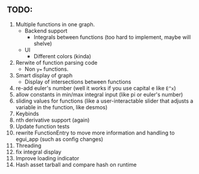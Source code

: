 ## TODO:
1. Multiple functions in one graph.
	- Backend support
		- Integrals between functions (too hard to implement, maybe will shelve)
	- UI
		- Different colors (kinda)
2. Rerwite of function parsing code
	- Non `y=` functions.
3. Smart display of graph
	- Display of intersections between functions
4. re-add euler's number (well it works if you use capital e like `E^x`)
5. allow constants in min/max integral input (like pi or euler's number)
6. sliding values for functions (like a user-interactable slider that adjusts a variable in the function, like desmos)
7. Keybinds
8. nth derivative support (again)
9. Update function tests
10. rewrite FunctionEntry to move more information and handling to egui_app (such as config changes)
11. Threading
12. fix integral display
13. Improve loading indicator
14. Hash asset tarball and compare hash on runtime

